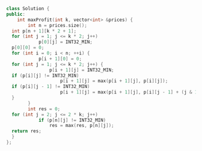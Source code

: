 ```cpp
class Solution {  
public:  
    int maxProfit(int k, vector<int> &prices) {  
        int n = prices.size();  
  int p[n + 1][k * 2 + 1];  
  for (int j = 1; j <= k * 2; j++)  
            p[0][j] = INT32_MIN;  
  p[0][0] = 0;  
  for (int i = 0; i < n; ++i) {  
            p[i + 1][0] = 0;  
  for (int j = 1; j <= k * 2; j++) {  
                p[i + 1][j] = INT32_MIN;  
  if (p[i][j] != INT32_MIN)  
                    p[i + 1][j] = max(p[i + 1][j], p[i][j]);  
  if (p[i][j - 1] != INT32_MIN)  
                    p[i + 1][j] = max(p[i + 1][j], p[i][j - 1] + (j & 1 ? -prices[i] : prices[i]));  
  }  
        }  
        int res = 0;  
  for (int j = 2; j <= 2 * k; j++)  
            if (p[n][j] != INT32_MIN)  
                res = max(res, p[n][j]);  
  return res;  
  }  
};
```
<!--stackedit_data:
eyJoaXN0b3J5IjpbNjgyMDg1NTg0LC0yMTIxMDU5NjIzLC0xNj
Q2ODUwNDAsLTE1MDI3MTk3NTIsLTEzNDM1MDY1MTUsLTIwODg3
NDY2MTIsLTE1MDM0MTIwMjksLTgzNzY1MTc0NiwtNTI3Nzk1ND
U0LC04MzgwMzM4OTAsLTE5MjI5NjMxNzAsMTIzNzI5MjE4NSwx
Nzc2MDExMTAzLDgzMzE4MTg5NywxODU2ODI4MjkxXX0=
-->